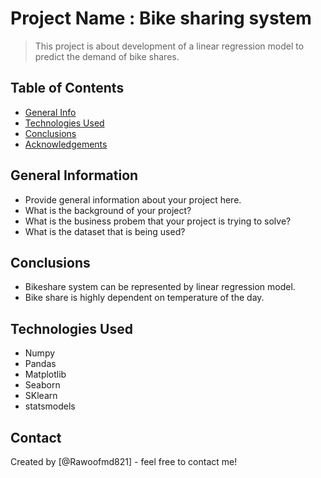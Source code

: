 # Project Name : Bike sharing system
> This project is about development of a linear regression model to predict the demand of bike shares.


## Table of Contents
* [General Info](#general-information)
* [Technologies Used](#technologies-used)
* [Conclusions](#conclusions)
* [Acknowledgements](#acknowledgements)

<!-- You can include any other section that is pertinent to your problem -->

## General Information
- Provide general information about your project here.
- What is the background of your project?
- What is the business probem that your project is trying to solve?
- What is the dataset that is being used?

<!-- You don't have to answer all the questions - just the ones relevant to your project. -->

## Conclusions
- Bikeshare system can be represented by linear regression model.
- Bike share is highly dependent on temperature of the day.


<!-- You don't have to answer all the questions - just the ones relevant to your project. -->


## Technologies Used
- Numpy
- Pandas
- Matplotlib
- Seaborn
- SKlearn
- statsmodels

<!-- As the libraries versions keep on changing, it is recommended to mention the version of library used in this project -->

## Contact
Created by [@Rawoofmd821] - feel free to contact me!


<!-- Optional -->
<!-- ## License -->
<!-- This project is open source and available under the [... License](). -->

<!-- You don't have to include all sections - just the one's relevant to your project -->